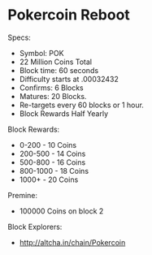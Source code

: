 Pokercoin Reboot
================

Specs:
*  Symbol: POK
*  22 Million Coins Total
*  Block time: 60 seconds
*  Difficulty starts at .00032432
*  Confirms: 6 Blocks
*  Matures: 20 Blocks.
*  Re-targets every 60 blocks or 1 hour.
*  Block Rewards Half Yearly

Block Rewards:
*  0-200    - 10 Coins
*  200-500  - 14 Coins
*  500-800  - 16 Coins
*  800-1000 - 18 Coins
*  1000+    - 20 Coins

Premine: 
*  100000 Coins on block 2

Block Explorers:
* http://altcha.in/chain/Pokercoin

